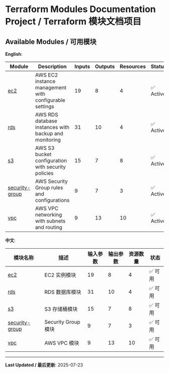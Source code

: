 # Terraform Modules Documentation Project / Terraform 模块文档项目

## Available Modules / 可用模块

**English**:

| Module | Description | Inputs | Outputs | Resources | Status |
|--------|-------------|---------|---------|-----------|--------|
| [ec2](modules/ec2/) | AWS EC2 instance management with configurable settings | 19 | 8 | 4 | ✅ Active |
| [rds](modules/rds/) | AWS RDS database instances with backup and monitoring | 31 | 10 | 4 | ✅ Active |
| [s3](modules/s3/) | AWS S3 bucket configuration with security policies | 15 | 7 | 8 | ✅ Active |
| [security-group](modules/security-group/) | AWS Security Group rules and configurations | 9 | 7 | 3 | ✅ Active |
| [vpc](modules/vpc/) | AWS VPC networking with subnets and routing | 9 | 13 | 10 | ✅ Active |

**中文**:

| 模块名称 | 描述 | 输入参数 | 输出参数 | 资源数量 | 状态 |
|----------|------|----------|----------|----------|------|
| [ec2](modules/ec2/) | EC2 实例模块 | 19 | 8 | 4 | ✅ 可用 |
| [rds](modules/rds/) | RDS 数据库模块 | 31 | 10 | 4 | ✅ 可用 |
| [s3](modules/s3/) | S3 存储桶模块 | 15 | 7 | 8 | ✅ 可用 |
| [security-group](modules/security-group/) | Security Group 模块 | 9 | 7 | 3 | ✅ 可用 |
| [vpc](modules/vpc/) | AWS VPC 模块 | 9 | 13 | 10 | ✅ 可用 |

---

**Last Updated / 最后更新**: 2025-07-23
